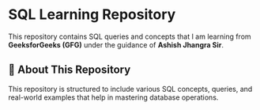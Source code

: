 # SQL Learning Repository  

This repository contains SQL queries and concepts that I am learning from **GeeksforGeeks (GFG)** under the guidance of **Ashish Jhangra Sir**.  

## 📌 About This Repository  
This repository is structured to include various SQL concepts, queries, and real-world examples that help in mastering database operations.  

